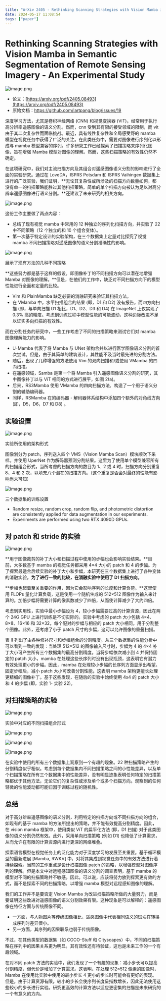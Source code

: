```yaml
---
title: "ArXiv 2405 - Rethinking Scanning Strategies with Vision Mamba in Semantic Segmentation of Remote Sensing Imagery - An Experimental Study"
date: 2024-05-17 11:08:54
tags: ["paper"]
---
```



<!--more-->

# Rethinking Scanning Strategies with Vision Mamba in Semantic Segmentation of Remote Sensing Imagery - An Experimental Study

![image.png](https://cdn.nlark.com/yuque/0/2024/png/192314/1715940900574-31a0605b-a575-435a-b812-95c9a914d28f.png#averageHue=%23e2e2e1&clientId=u366ffa07-da0f-4&from=paste&height=255&id=u2f6d91e6&originHeight=319&originWidth=1207&originalType=binary&ratio=1.25&rotation=0&showTitle=false&size=106541&status=done&style=none&taskId=uec6996b9-51be-4818-b72c-9c843e4f91b&title=&width=965.6)

* 论文：[https://arxiv.org/pdf/2405.08493](https://arxiv.org/pdf/2405.08493)
* 原始文档：<https://github.com/lartpang/blog/issues/19>

深度学习方法，尤其是卷积神经网络 (CNN) 和视觉变换器 (ViT)，经常用于执行高分辨率遥感图像的语义分割。然而，cnn 受到其有限的接受领域的限制，而 vit 由于其二次复杂性而面临挑战。最近，具有线性复杂性和全局感受野的 mamba 模型在视觉任务中获得了广泛的关注。在此类任务中，需要对图像进行序列化以形成与 mamba 模型兼容的序列。许多研究工作已经探索了扫描策略来序列化图像，旨在增强 Mamba 模型对图像的理解。然而，这些扫描策略的有效性仍然不确定。

在这项研究中，我们对主流扫描方向及其组合对遥感图像语义分割的影响进行了全面的实验研究。通过在 LoveDA，ISPRS Potsdam 和 ISPRS Vaihingen 数据集上进行的广泛实验，我们证明，**无论其复杂性或所涉及的扫描方向数量如何，都没有单一的扫描策略能胜过其他扫描策略。简单的单个扫描方向被认为足以对高分辨率遥感图像进行语义分割。**还建议了未来研究的相关方向。

![image.png](https://cdn.nlark.com/yuque/0/2024/png/192314/1715941629150-8eaa3d1c-3cba-4c1c-8859-8db0d6d70ab5.png#averageHue=%23aeaea2&clientId=uf978a707-8366-4&from=paste&height=543&id=Z52RW&originHeight=679&originWidth=780&originalType=binary&ratio=1.25&rotation=0&showTitle=false&size=756594&status=done&style=none&taskId=u5b50fc8b-4c05-436c-b839-a43ec2e0135&title=&width=624)

这份工作主要做了两点内容：

* 总结了现有视觉 mamba 中常用的 12 种独立的序列化扫描方向，并实验了 22 中不同策略（12 个独立的和 10 个组合变体）。
* 第一次基于特定设计的实验架构，在三个数据集上定量对比探究了视觉 mamba 不同扫描策略对遥感图像的语义分割准确性的影响。

![image.png](https://cdn.nlark.com/yuque/0/2024/png/192314/1715941784993-b8281602-4f51-491d-8c18-7c3a37ca68de.png#averageHue=%23f9f9f8&clientId=uf978a707-8366-4&from=paste&height=764&id=u9592ffaa&originHeight=955&originWidth=1285&originalType=binary&ratio=1.25&rotation=0&showTitle=false&size=335531&status=done&style=none&taskId=ueccd0ac2-864f-4d48-9f97-b37373ff52a&title=&width=1028)

展示了现有方法的几种不同策略

**这些努力都是基于这样的假设，即图像补丁的不同扫描方向可以潜在地增强 Mamba 对图像的理解。**但是，在他们的工作中，缺乏对不同扫描方向下的模型性能进行全面和定量的比较。

* Vim 和 PlainMamba 缺乏必要的消融研究来验证其扫描方法。
* 在 VMamba 中，水平扫描组合的结果 (即，D1 和 D2) 没有报告，而四方向扫描 (即，与单向扫描 D1 相比，D1、D2、D3 和 D4) 在 ImageNet 上仅实现了 0.3% 高的精度。考虑到训练过程中模型性能的可能波动，这种边际改进不足以证实多向扫描的有效性。

而在分割任务的研究中，一些工作考虑了不同的扫描策略来测试它们对 mamba 图像理解能力的影响。

* U-Mamba 代表了将 Mamba 与 UNet 架构合并以进行医学图像语义分割的首次尝试。但是，由于其简单的建筑设计，其性能不及当时最先进的分割方法。
* 随后，出现了几种增强的方法使用 Vim 的双向扫描和/或使用 VMamba 的四向扫描。
* 在遥感领域，Samba 是第一个将 Mamba 引入遥感图像语义分割的研究，其中图像补丁以与 ViT 相同的方式进行展平，如图 2(a)。
* 后来，RS3Mamba 使用 VMamba 的四向扫描方法，构造了一个用于语义分割的辅助编码器。
* 同样，RSMamba 在的编码器 - 解码器体系结构中添加四个额外的对角线方向 (即，D5，D6，D7 和 D8) 。

## 实验设置

![image.png](https://cdn.nlark.com/yuque/0/2024/png/192314/1715941557406-7054055b-0bd7-411f-8388-c80bdc6506db.png#averageHue=%23f3ecd1&clientId=uf978a707-8366-4&from=paste&height=500&id=dDFBJ&originHeight=625&originWidth=805&originalType=binary&ratio=1.25&rotation=0&showTitle=false&size=156361&status=done&style=none&taskId=ufe785803-f442-4729-97a2-91977bff0a2&title=&width=644)

实验所使用的架构形式

图像划分为 patch，序列送入四个 VMS（Vision Mamba Scan）模块顺次下采样。并使用 UperNet 作为解码器预测分割结果。这里为了使用单个模型兼容所有的扫描组合形式，当所考虑的扫描方向的数目为 1、2 或 4 时，扫描方向分别重复 8、4 和 2 次，以填充八个潜在的扫描方向。（这个重复是否会对最终的性能有影响尚未可知）

![image.png](https://cdn.nlark.com/yuque/0/2024/png/192314/1715942682479-fab9935b-7221-4843-9706-20af588cf4d8.png#averageHue=%23f9f8f7&clientId=uf978a707-8366-4&from=paste&height=391&id=u169ebbbe&originHeight=489&originWidth=1119&originalType=binary&ratio=1.25&rotation=0&showTitle=false&size=88686&status=done&style=none&taskId=u4413d1ab-ca0f-406c-add1-fcbad8e3f67&title=&width=895.2)

三个数据集的训练设置

* Random resize, random crop, random flip, and photometric distortion are consistently applied for data augmentation in our experiments.
* Experiments are performed using two RTX 4090D GPUs.

## 对 patch 和 stride 的实验

![image.png](https://cdn.nlark.com/yuque/0/2024/png/192314/1715942738707-8e63c622-be07-402f-859e-0693664531c2.png#averageHue=%23f7f5f4&clientId=uf978a707-8366-4&from=paste&height=360&id=u9b4a23f6&originHeight=450&originWidth=1282&originalType=binary&ratio=1.25&rotation=0&showTitle=false&size=127683&status=done&style=none&taskId=u5a61e942-973e-490e-a920-b5e216e5da7&title=&width=1025.6)

**用于图像裁剪的补丁大小和扫描过程中使用的步幅也会影响实验结果。**目前，大多数基于 mamba 的视觉任务都采用 4×4 大小的 patch 和 4 的步幅。为了探索最适合后续实验的补丁大小和步幅，本研究在三个数据集上进行了各种变体的消融实验。**为了进行一致的比较，在消融实验中使用了 D1 扫描方向。**

**步幅也起着至关重要的作用，因为它会影响序列的长度和计算负荷。**这里使用 FLOPs 量化计算负载，这是使用一个随机生成的 512×512 图像作为输入来计算的。加倍步幅将需要计算的像素数减少了四倍，从而使计算减少了大约四倍。

考虑到实用性，实验中最小步幅设为 4，较小步幅需要过高的计算资源，因此在两个 24G GPU 上进行训练是不切实际的。实验中考虑的 patch 大小包括 4×4、8×8、16×16 和 32×32，每个配对的步幅与相应的 patch 大小相同，用于分割整个图像。此外，还考虑了小于 patch 尺寸的步幅，这可以允许图像的重叠扫描。

表 II 列出了由各种修补尺寸和步幅组合的分割精度。从三个数据集的性能分析中可以看到一致的发现：当处理 512×512 的图像输入尺寸时，步幅为 4 的 4×4 补丁大小可产生所有三个数据集的最高分割精度。当将步幅依次减小到 4 并保持固定的 patch 大小，mamba 在处理这些长序列时没有出现瓶颈，这表明它有潜力有效处理更小的步幅。因此，mamba 在处理较小步幅的长序列方面显示出希望。固定步幅后，减小 patch 大小可改善分割性能，这表明 mamba 架构更擅长处理更精细的图像补丁。基于这些发现，在随后的实验中始终使用 4x4 的 patch 大小和 4 的步幅 (即，实验 1- 实验 22)。

## 对扫描策略的实验

![image.png](https://cdn.nlark.com/yuque/0/2024/png/192314/1715942760785-86492410-d4de-4b7c-8d0e-a512ecf72d32.png#averageHue=%23e5e5e5&clientId=uf978a707-8366-4&from=paste&height=323&id=uf11cadd5&originHeight=404&originWidth=1250&originalType=binary&ratio=1.25&rotation=0&showTitle=false&size=197766&status=done&style=none&taskId=u1d586af3-8bad-46a6-8b3a-ce9bfff1c16&title=&width=1000)

实验中对应的不同扫描组合形式

![image.png](https://cdn.nlark.com/yuque/0/2024/png/192314/1715943140091-57d30060-2f88-47fb-bee5-3f32b5e43940.png#averageHue=%23f8f7f5&clientId=uf978a707-8366-4&from=paste&height=441&id=ue056f864&originHeight=551&originWidth=712&originalType=binary&ratio=1.25&rotation=0&showTitle=false&size=124591&status=done&style=none&taskId=u9056e286-7d60-4de8-a336-c999cb48863&title=&width=569.6)

![image.png](https://cdn.nlark.com/yuque/0/2024/png/192314/1715943150640-6a7201b5-b365-4d58-bc82-24b96c8e041a.png#averageHue=%23f9f7f5&clientId=uf978a707-8366-4&from=paste&height=439&id=uc9f513de&originHeight=549&originWidth=719&originalType=binary&ratio=1.25&rotation=0&showTitle=false&size=122004&status=done&style=none&taskId=u347dae16-e415-4986-b8a8-460620e03cc&title=&width=575.2)

![image.png](https://cdn.nlark.com/yuque/0/2024/png/192314/1715943160061-05f97164-5ace-4f2c-874a-af9e3293851a.png#averageHue=%23f8f6f4&clientId=uf978a707-8366-4&from=paste&height=440&id=uafe64cea&originHeight=550&originWidth=755&originalType=binary&ratio=1.25&rotation=0&showTitle=false&size=142247&status=done&style=none&taskId=u678294d0-e738-4e9d-aeb1-4451dd12288&title=&width=604)

在实验中使用的所有三个数据集上观察到一个有趣的现象。22 种扫描策略产生的分割精度似乎相似。考虑到每个数据集内不同扫描策略之间的小性能差异，以及单个扫描策略在所有三个数据集中的性能差异，没有明显迹象表明任何特定的扫描策略都优于其他方法，无论它们的复杂性或涉及单个或多个扫描方向。观察到的任何轻微的性能波动都可能归因于训练过程的随机性。

## 总结

对于高分辨率遥感图像的语义分割，利用特定的扫描方向或不同扫描方向的组合，如现有的基于 mamba 的方法所提出的策略，并不能有效提高分割精度。因此，在 vision mamba 框架中，使用类似 ViT 的扁平化方法 (即，D1 扫描) 对于此类图像的语义分割仍然有效。此外，采用单向扫描策略 (例如 D1) 也降低了计算需求，从而允许在有限的计算资源内进行更深的网络堆叠。

探索语言模型在视觉任务上的泛化能力对于深度学习的发展至关重要。基于循环模型的最新进展 [Mamba, RWKV] 中，对将其集成到视觉任务中的有效方法进行着持续探索。当前的工作重点是设计扫描图像 patch 的策略，以增强模型对图像序列的理解。但是本文中对远程感知图像的语义分割的调查表明，基于 mamba 的模型对不同的扫描策略并不敏感。因此，可以说，应该将努力放到探索更有效的方式，而不是探索不同的扫描策略，以增强 mamba 模型对远程感知图像的理解。

我们的工作并不是要否定 Vision Mamba 为改进扫描策略所做的大量努力，而是要证明这些改进对遥感图像的语义分割效果有限。这种现象是可以解释的：遥感图像在特征方面与传统图像不同。

* 一方面，与人物图片等传统图像相比，遥感图像中代表相同语义的斑块在转换成序列时差异很小。
* 另一方面，其序列的因果联系也弱于传统图像。

不过，在其他类型的数据集（如 COCO-Stuff 和 Cityscapes）中，不同的扫描策略在序列中的因果关系更为明显，其有效性还有待验证，这也是未来工作的一个有趣领域。

在对不同 patch 方法的实验中，我们发现了一个有趣的现象：减小步长可以提高分割精度，但代价是增加了计算需求。这表明，在处理 512×512 像素的图像时，Mamba 在使用比实验中使用的最小步长 4 更小的步长时可能会有更好的表现。但是，由于计算资源有限，较小的步长会使序列长度呈指数增长，因此无法使用这些较小的步长进行实验。研究更高效的计算方法以适应更密集的扫描是未来研究的一个有意义的方向。
